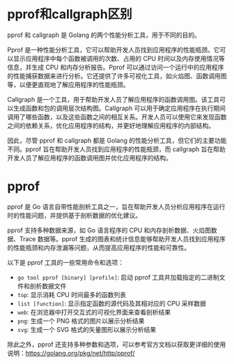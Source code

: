 # pprof和callgraph区别
pprof 和 callgraph 是 Golang 的两个性能分析工具，用于不同的目的。

Pprof 是一种性能分析工具，它可以帮助开发人员找到应用程序的性能瓶颈。它可以显示应用程序中每个函数被调用的次数、占用的 CPU 时间以及内存使用情况等信息，并生成 CPU 和内存分析报告。Pprof 可以通过访问一个运行中的应用程序的性能捕获数据来进行分析。它还提供了许多可视化工具，如火焰图、函数调用图等，以便更直观地了解应用程序的性能瓶颈。

Callgraph 是一个工具，用于帮助开发人员了解应用程序的函数调用图。该工具可以生成函数和包的调用层次结构图。Callgraph 可以用于确定应用程序在执行期间调用了哪些函数，以及这些函数之间的相互关系。开发人员可以使用它来发现函数之间的依赖关系，优化应用程序的结构，并更好地理解应用程序的内部结构。

因此，尽管 pprof 和 callgraph 都是 Golang 的性能分析工具，但它们的主要功能不同。pprof 旨在帮助开发人员找到应用程序的性能瓶颈，而 callgraph 旨在帮助开发人员了解应用程序的函数调用图并优化应用程序的结构。

# pprof
pprof 是 Go 语言自带性能剖析工具之一，旨在帮助开发人员分析应用程序在运行时的性能问题，并提供基于剖析数据的优化建议。

pprof 支持多种数据来源，如 Go 语言程序的 CPU 和内存剖析数据、火焰图数据、Trace 数据等。pprof 生成的图表和统计信息能够帮助开发人员找到应用程序的性能瓶颈和内存泄漏等问题，从而提高应用程序的性能和可靠性。

以下是 pprof 工具的一些常用命令和选项：
- `go tool pprof [binary] [profile]`: 启动 pprof 工具并加载指定的二进制文件和剖析数据文件
- `top`: 显示消耗 CPU 时间最多的函数列表
- `list [function]`: 显示指定函数的源代码及其相对应的 CPU 采样数据
- `web`: 在浏览器中打开交互式的可视化界面来查看剖析结果
- `png`: 生成一个 PNG 格式的图片以展示分析结果
- `svg`: 生成一个 SVG 格式的矢量图形以展示分析结果

除此之外，pprof 还支持多种参数和选项，可以参考官方文档以获取更详细的使用说明：https://golang.org/pkg/net/http/pprof/